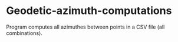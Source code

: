 # Geodetic-azimuth-computations
Program computes all azimuthes between points in a CSV file (all combinations).
